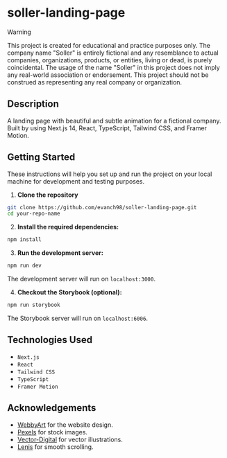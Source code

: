 # soller-landing-page

> [!WARNING]
> This project is created for educational and practice purposes only. The company name "Soller" is entirely fictional and any resemblance to actual companies, organizations, products, or entities, living or dead, is purely coincidental. The usage of the name "Soller" in this project does not imply any real-world association or endorsement. This project should not be construed as representing any real company or organization.

## Description

A landing page with beautiful and subtle animation for a fictional company. Built by using Next.js 14, React, TypeScript, Tailwind CSS, and Framer Motion.

## Getting Started

These instructions will help you set up and run the project on your local machine for development and testing purposes.

1. **Clone the repository**
```bash
git clone https://github.com/evanch98/soller-landing-page.git
cd your-repo-name
```

2. **Install the required dependencies:**
```bash
npm install
```

3. **Run the development server:**
```bash
npm run dev
```
The development server will run on `localhost:3000`.

4. **Checkout the Storybook (optional):**
```bash
npm run storybook
```
The Storybook server will run on `localhost:6006`.

## Technologies Used
- `Next.js`
- `React`
- `Tailwind CSS`
- `TypeScript`
- `Framer Motion`

## Acknowledgements
- [WebbyArt](https://www.figma.com/@webbyart) for the website design.
- [Pexels](https://www.pexels.com/) for stock images.
- [Vector-Digital](https://www.figma.com/@vectordesign) for vector illustrations.
- [Lenis](https://lenis.darkroom.engineering/) for smooth scrolling.
